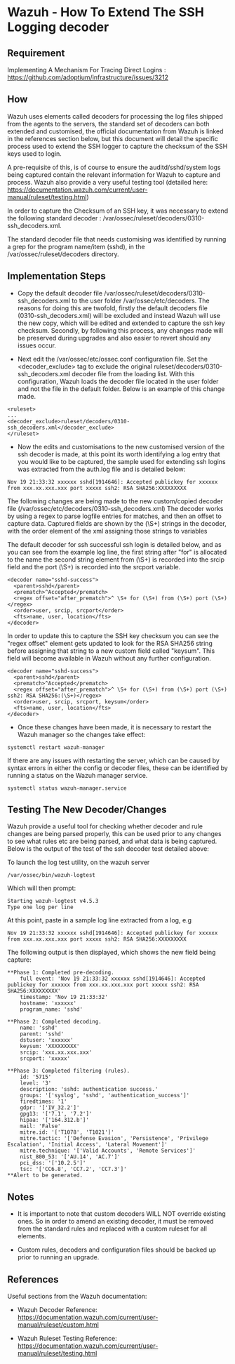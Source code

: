 # Wazuh - How To Extend The SSH Logging decoder

## Requirement

Implementing A Mechanism For Tracing Direct Logins : https://github.com/adoptium/infrastructure/issues/3212

## How

Wazuh uses elements called decoders for processing the log files shipped from the agents to the servers, the standard set of decoders can both extended and customised, the official documentation from Wazuh is linked in the references section below, but this document  will detail the specific process used to extend the SSH logger to capture the checksum of the SSH keys used to login.

A pre-requisite of this, is of course to ensure the auditd/sshd/system logs being captured contain the relevant information for Wazuh to capture and process. Wazuh also provide a very useful testing tool (detailed here: https://documentation.wazuh.com/current/user-manual/ruleset/testing.html)

In order to capture the Checksum of an SSH key, it was necessary to extend the following standard decoder : /var/ossec/ruleset/decoders/0310-ssh_decoders.xml.

The standard decoder file that needs customising was identified by running a grep for the program name/item (sshd), in the /var/ossec/ruleset/decoders directory.

## Implementation Steps

* Copy the default decoder file /var/ossec/ruleset/decoders/0310-ssh_decoders.xml to the user folder /var/ossec/etc/decoders. The reasons for doing this are twofold, firstly the default decoders file (0310-ssh_decoders.xml) will be excluded and instead Wazuh will use the new copy, which will be edited and extended to capture the ssh key checksum. Secondly, by following this process, any changes made will be preserved during upgrades and also easier to revert should any issues occur.

* Next edit the /var/ossec/etc/ossec.conf configuration file. Set the <decoder_exclude> tag to exclude the original ruleset/decoders/0310-ssh_decoders.xml decoder file from the loading list. With this configuration, Wazuh loads the decoder file located in the user folder and not the file in the default folder. Below is an example of this change made.

```
<ruleset>
...
<decoder_exclude>ruleset/decoders/0310-ssh_decoders.xml</decoder_exclude>
</ruleset>
```

* Now the edits and customisations to the new customised version of the ssh decoder is made, at this point its worth identifying a log entry that you would like to be captured, the sample used for extending ssh logins was extracted from the auth.log file and is detailed below:

```
Nov 19 21:33:32 xxxxxx sshd[1914646]: Accepted publickey for xxxxxx from xxx.xx.xxx.xxx port xxxxx ssh2: RSA SHA256:XXXXXXXXX
```

The following changes are being made to the new custom/copied decoder file (/var/ossec/etc/decoders/0310-ssh_decoders.xml)
The decoder works by using a regex to parse logfile entries for matches, and then an offset to capture data. Captured fields are shown by the (\S+) strings in the decoder, with the order element of the xml assigning those strings to variables

The default decoder for ssh successful ssh login is detailed below, and as you can see from the example log line, the first string after "for" is allocated to the name the second string element from (\S+) is recorded into the srcip field and the port (\S+) is recorded into the srcport variable.

```
<decoder name="sshd-success">
  <parent>sshd</parent>
  <prematch>^Accepted</prematch>
  <regex offset="after_prematch">^ \S+ for (\S+) from (\S+) port (\S+)</regex>
  <order>user, srcip, srcport</order>
  <fts>name, user, location</fts>
</decoder>
```

In order to update this to capture the SSH key checksum you can see the "regex offset" element gets updated to look for the RSA SHA256 string before assigning that string to a new custom field called "keysum". This field will become available in Wazuh without any further configuration.

```
<decoder name="sshd-success">
  <parent>sshd</parent>
  <prematch>^Accepted</prematch>
  <regex offset="after_prematch">^ \S+ for (\S+) from (\S+) port (\S+) ssh2: RSA SHA256:(\S+)</regex>
  <order>user, srcip, srcport, keysum</order>
  <fts>name, user, location</fts>
</decoder>
```

* Once these changes have been made, it is necessary to restart the Wazuh manager so the changes take effect:

```
systemctl restart wazuh-manager
```

If there are any issues with restarting the server, which can be caused by syntax errors in either the config or decoder files, these can be identified by running a status on the Wazuh manager service.

```
systemctl status wazuh-manager.service
```

## Testing The New Decoder/Changes

Wazuh provide a useful tool for checking whether decoder and rule changes are being parsed properly, this can be used prior to any changes to see what rules etc are being parsed, and what data is being captured. Below is the output of the test of the ssh decoder test detailed above:

To launch the log test utility, on the wazuh server

```
/var/ossec/bin/wazuh-logtest
```

Which will then prompt:

```
Starting wazuh-logtest v4.5.3
Type one log per line
```

At this point, paste in a sample log line extracted from a log, e.g

```
Nov 19 21:33:32 xxxxxx sshd[1914646]: Accepted publickey for xxxxxx from xxx.xx.xxx.xxx port xxxxx ssh2: RSA SHA256:XXXXXXXXX
```

The following output is then displayed, which shows the new field being capture:

```
**Phase 1: Completed pre-decoding.
	full event: 'Nov 19 21:33:32 xxxxxx sshd[1914646]: Accepted publickey for xxxxxx from xxx.xx.xxx.xxx port xxxxx ssh2: RSA SHA256:XXXXXXXXX'
	timestamp: 'Nov 19 21:33:32'
	hostname: 'xxxxxx'
	program_name: 'sshd'

**Phase 2: Completed decoding.
	name: 'sshd'
	parent: 'sshd'
	dstuser: 'xxxxxx'
	keysum: 'XXXXXXXXX'
	srcip: 'xxx.xx.xxx.xxx'
	srcport: 'xxxxx'

**Phase 3: Completed filtering (rules).
	id: '5715'
	level: '3'
	description: 'sshd: authentication success.'
	groups: '['syslog', 'sshd', 'authentication_success']'
	firedtimes: '1'
	gdpr: '['IV_32.2']'
	gpg13: '['7.1', '7.2']'
	hipaa: '['164.312.b']'
	mail: 'False'
	mitre.id: '['T1078', 'T1021']'
	mitre.tactic: '['Defense Evasion', 'Persistence', 'Privilege Escalation', 'Initial Access', 'Lateral Movement']'
	mitre.technique: '['Valid Accounts', 'Remote Services']'
	nist_800_53: '['AU.14', 'AC.7']'
	pci_dss: '['10.2.5']'
	tsc: '['CC6.8', 'CC7.2', 'CC7.3']'
**Alert to be generated.
```

## Notes

* It is important to note that custom decoders WILL NOT override existing ones. So in order to amend an existing decoder, it must be removed from the standard rules and replaced with a custom ruleset for all elements.

* Custom rules, decoders and configuration files should be backed up prior to running an upgrade.

## References

Useful sections from the Wazuh documentation:

* Wazuh Decoder Reference: https://documentation.wazuh.com/current/user-manual/ruleset/custom.html

* Wazuh Ruleset Testing Reference: https://documentation.wazuh.com/current/user-manual/ruleset/testing.html
